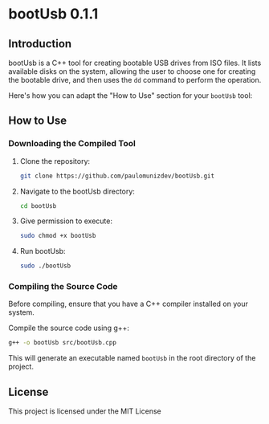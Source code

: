 # bootUsb 0.1.1

## Introduction
bootUsb is a C++ tool for creating bootable USB drives from ISO files. It lists available disks on the system, allowing the user to choose one for creating the bootable drive, and then uses the `dd` command to perform the operation.

Here's how you can adapt the "How to Use" section for your `bootUsb` tool:

## How to Use

### Downloading the Compiled Tool

1. Clone the repository:
   ```bash
   git clone https://github.com/paulomunizdev/bootUsb.git
   ```
2. Navigate to the bootUsb directory:
   ```bash
   cd bootUsb
   ```
3. Give permission to execute:
   ```bash
   sudo chmod +x bootUsb
   ```   
3. Run bootUsb:
   ```bash
   sudo ./bootUsb
   ```
### Compiling the Source Code

Before compiling, ensure that you have a C++ compiler installed on your system.

Compile the source code using g++:
```bash
g++ -o bootUsb src/bootUsb.cpp
```
This will generate an executable named `bootUsb` in the root directory of the project.

## License
This project is licensed under the MIT License
